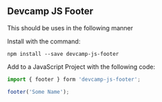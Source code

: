 ## Devcamp JS Footer

This should be uses in the following manner

Install with the command:

```
npm install --save devcamp-js-footer
```

Add to a JavaScript Project with the following code:

```javascript
import { footer } form 'devcamp-js-footer';

footer('Some Name');
```

 
 
